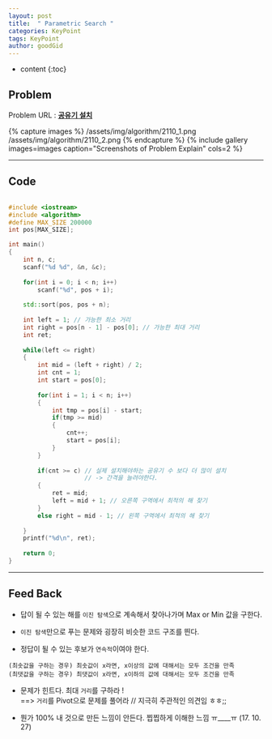 ```yaml
---
layout: post
title:  " Parametric Search "
categories: KeyPoint
tags: KeyPoint
author: goodGid
---
```

* content
{:toc}


## Problem
Problem URL : **[공유기 설치](https://www.acmicpc.net/problem/2110)**

{% capture images %}
    /assets/img/algorithm/2110_1.png
    /assets/img/algorithm/2110_2.png
{% endcapture %}
{% include gallery images=images caption="Screenshots of Problem Explain" cols=2 %}












---



## Code
``` cpp

#include <iostream>
#include <algorithm>
#define MAX_SIZE 200000
int pos[MAX_SIZE];

int main()
{
    int n, c;
    scanf("%d %d", &n, &c);
    
    for(int i = 0; i < n; i++)
        scanf("%d", pos + i);
    
    std::sort(pos, pos + n);
    
    int left = 1; // 가능한 최소 거리
    int right = pos[n - 1] - pos[0]; // 가능한 최대 거리
    int ret;
    
    while(left <= right)
    {
        int mid = (left + right) / 2;
        int cnt = 1;
        int start = pos[0];
        
        for(int i = 1; i < n; i++)
        {
            int tmp = pos[i] - start;
            if(tmp >= mid)
            {
                cnt++;
                start = pos[i];
            }
        }
        
        if(cnt >= c) // 실제 설치해야하는 공유기 수 보다 더 많이 설치
                     // -> 간격을 늘려야한다.
        {
            ret = mid;
            left = mid + 1; // 오른쪽 구역에서 최적의 해 찾기
        }
        else right = mid - 1; // 왼쪽 구역에서 최적의 해 찾기
        
    }
    printf("%d\n", ret);
    
    return 0;
}


```

---

## Feed Back 

* 답이 될 수 있는 해를 `이진 탐색`으로 계속해서 찾아나가며 Max or Min 값을 구한다.

* `이진 탐색`만으로 푸는 문제와 굉장히 비슷한 코드 구조를 띈다.

* 정답이 될 수 있는 후보가 `연속적`이여야 한다.

```
(최솟값을 구하는 경우) 최솟값이 x라면, x이상의 값에 대해서는 모두 조건을 만족
(최댓값을 구하는 경우) 최댓값이 x라면, x이하의 값에 대해서는 모두 조건을 만족
```

* 문제가 힌트다. 최대 `거리`를 구하라 ! <br> ==> `거리`를 Pivot으로 문제를 풀어라 // 지극히 주관적인 의견임 ㅎㅎ;;

* 뭔가 100% 내 것으로 만든 느낌이 안든다. 찝찝하게 이해한 느낌 ㅠ____ㅠ  (17. 10. 27)